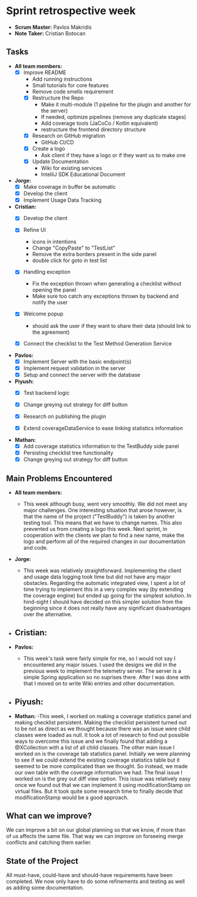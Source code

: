 # Sprint retrospective week <NUM>

- **Scrum Master:** Pavlos Makridis
- **Note Taker:** Cristian Botocan

## Tasks

- **All team members:**
  - [x] Improve README
      - Add running instructions
      - Small tutorials for core features
      - Remove code smells requirement
    - [x] Restructure the Repo
        - Make it multi-module (1 pipeline for the plugin and another for the server)
        - If needed, optimize pipelines (remove any duplicate stages)
        - Add coverage tools (JaCoCo / Kotlin equivalent)
        - restructure the frontend directory structure
    - [x] Research on GitHub migration
        - GitHub CI/CD
    - [x] Create a logo
        - Ask client if they have a logo or if they want us to make one
    - [x] Update Documentation
        - Wiki for existing services
        - IntelliJ SDK Educational Document

- **Jorge:**
  - [x] Make coverage in buffer be automatic
  - [x] Develop the client
  - [x] Implement Usage Data Tracking

- **Cristian:**
  - [x] Develop the client
  - [x] Refine UI
    - icons in intentions
    - Change "CopyPaste" to "TestList"
    - Remove the extra borders present in the side panel
    - double click for goto in test list
  - [x] Handling exception
    - Fix the exception thrown when generating a checklist without opening the panel
    - Make sure too catch any exceptions thrown by backend and notify the user
  - [x] Welcome popup
    - should ask the user if they want to share their data (should link to the agreement)
  - [x] Connect the checklist to the Test Method Generation Service


- **Pavlos:**
  - [x] Implement Server with the basic endpoint(s)
  - [x] Implement request validation in the server
  - [x] Setup and connect the server with the database
    
- **Piyush:**
  - [x] Test backend logic
  - [x] Change greying out strategy for diff button
  - [x] Research on publishing the plugin
  - [x] Extend coverageDataService to ease linking statistics information


- **Mathan:**
  - [x] Add coverage statistics information to the TestBuddy side panel
  - [x] Persisting checklist tree functionality
  - [x] Change greying out strategy for diff button
    
## Main Problems Encountered

- **All team members:**
  - This week although busy, went very smoothly. We did not meet any major challenges. One interesting situation that arose 
  however, is that the name of the project ("TestBuddy") is taken by another testing tool. This means that we have to change names. This also prevented us from creating a logo this week. Next sprint, in cooperation with the clients we plan to find 
a new name, make the logo and perform all of the required changes in our documentation and code. 

- **Jorge:**
  - This week was relatively straightforward. Implementing the client and usage data logging took time but did not have any major obstacles. Regarding the automatic integrated view, I spent a lot of time trying to implement this in a very complex way (by extending the coverage engine) but ended up going for the simplest solution. 
    In hind-sight I should have decided on this simpler solution from the beginning since it does not really have any significant disadvantages over the alternative.

- **Cristian:**
  -

- **Pavlos:**
  - This week's task were fairly simple for me, so I would not say I encountered any major issues. I used the designs we did in the previous week to implement the 
  telemetry server. The server is a simple Spring application so no suprises there. After I was done with that I moved on to write Wiki entries and other documentation.

- **Piyush:**
  -

- **Mathan:**
  -This week, I worked on making a coverage statistics panel and making checklist persistent. 
  Making the checklist persistent turned out to be not as direct as we thought because there was an issue were child classes were loaded as null. 
  It took a lot of research to find out possible ways to overcome this issue and we finally found that adding a @XCollection with a list of all child classes. The other main issue I worked on is the coverage tab statistics panel. Initially we were planning to see if we could extend the existing coverage statistics table but it seemed to be more complicated than we thought. So instead, we made our own table with the coverage information we had. The final issue I worked on is the grey out diff view option. This issue was relatively easy once we found out that we can implement it using modificationStamp on virtual files. 
  But it took quite some research time to finally decide that modificationStamp would be a good approach.

## What can we improve?
We can improve a bit on our global planning so that we know, if more than of us affects the same file. 
That way we can improve on forseeing merge conflicts and catching them earlier.

## State of the Project
All must-have, could-have and should-have requirements have been completed. 
We now only have to do some refinements and testing as well as adding some documentation. 
